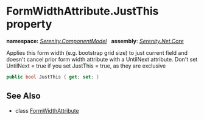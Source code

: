 # FormWidthAttribute.JustThis property
**namespace:** *[Serenity.ComponentModel](../../README.md#serenity.componentmodel-namespace)*   **assembly**: *[Serenity.Net.Core](../../README.md)*

Applies this form width (e.g. bootstrap grid size) to just current field and doesn't cancel prior form width attribute with a UntilNext attribute. Don't set UntilNext = true if you set JustThis = true, as they are exclusive

```csharp
public bool JustThis { get; set; }
```

## See Also

* class [FormWidthAttribute](../FormWidthAttribute.md)